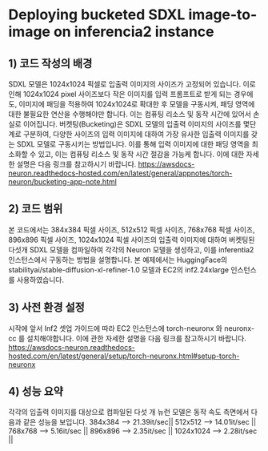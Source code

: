 # **Deploying bucketed SDXL image-to-image on inferencia2 instance**

## 1) 코드 작성의 배경
  
SDXL 모델은 1024x1024 픽셀로 입출력 이미지의 사이즈가 고정되어 있습니다. 이로 인해 1024x1024 pixel 사이즈보다 작은 이미지를 입력 프롬프트로 받게 되는 경우에도, 이미지에 패딩을 적용하여 1024x1024로 확대한 후 모델을 구동시켜, 패딩 영역에 대한 불필요한 연산을 수행해야만 합니다. 이는 컴퓨팅 리소스 및 동작 시간에 있어서 손실로 이어집니다. 버켓팅(Bucketing)은 SDXL 모델의 입출력 이미지의 사이즈를 몇단계로 구분하여, 다양한 사이즈의 입력 이미지에 대하여 가장 유사한 입출력 이미지를 갖는 SDXL 모델로 구동시키는 방법입니다. 이를 통해 입력 이미지에 대한 패딩 영역을 최소화할 수 있고, 이는 컴퓨팅 리소스 및 동작 시간 절감을 가능케 합니다. 이에 대한 자세한 설명은 다음 링크를 참고하시기 바랍니다.
https://awsdocs-neuron.readthedocs-hosted.com/en/latest/general/appnotes/torch-neuron/bucketing-app-note.html

## 2) 코드 범위
본 코드에서는 384x384 픽셀 사이즈, 512x512 픽셀 사이즈, 768x768 픽셀 사이즈, 896x896 픽셀 사이즈, 1024x1024 픽셀 사이즈의 입출력 이미지에 대하여 버켓팅된 다섯개 SDXL 모델을 컴파일하여 각각의 Neuron 모델을 생성하고, 이를 inferentia2 인스턴스에서 구동하는 방법을 설명합니다. 본 예제에서는 HuggingFace의 stabilityai/stable-diffusion-xl-refiner-1.0 모델과 EC2의 inf2.24xlarge 인스턴스를 사용하였습니다. 
  
## 3) 사전 환경 설정
시작에 앞서 Inf2 셋업 가이드에 따라 EC2 인스턴스에 torch-neuronx 와 neuronx-cc 를 설치해야합니다. 이에 관한 자세한 설명을 다음 링크를 참고하시기 바랍니다.
https://awsdocs-neuron.readthedocs-hosted.com/en/latest/general/setup/torch-neuronx.html#setup-torch-neuronx

## 4) 성능 요약
각각의 입출력 이미지를 대상으로 컴파일된 다섯 개 뉴런 모델은 동작 속도 측면에서 다음과 같은 성능을 보입니다.
384x384   --> 21.39it/sec||
512x512   --> 14.01it/sec ||
768x768   --> 5.16it/sec ||
896x896   --> 2.35it/sec ||
1024x1024 --> 2.28it/sec ||   
